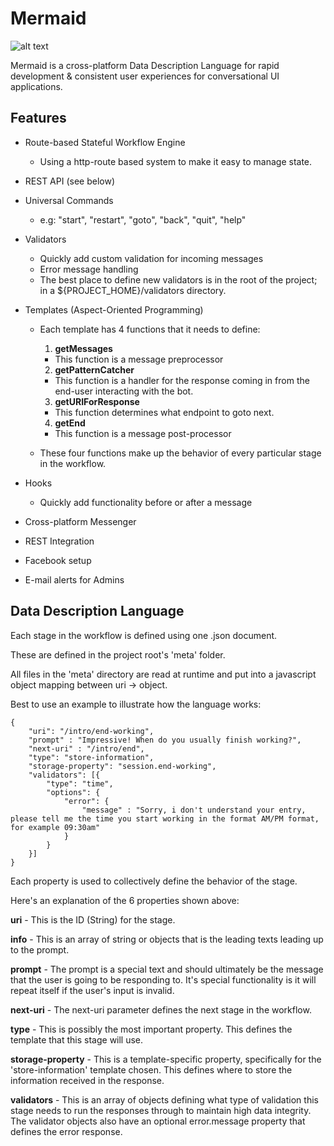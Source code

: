 # Mermaid

![alt text](https://raw.githubusercontent.com/sage-bots/mermaid/master/app/public/img/mermaid.jpg?token=AB7b-drfe7mrizF6rqNa2hnsqibQlMD8ks5XskdUwA%3D%3D "Mermaid")

Mermaid is a cross-platform Data Description Language for rapid development & consistent user experiences for conversational UI applications.

## Features

- Route-based Stateful Workflow Engine

  - Using a http-route based system to make it easy to manage state.

- REST API (see below)

- Universal Commands

  - e.g: "start", "restart", "goto", "back", "quit", "help"

- Validators

  - Quickly add custom validation for incoming messages
  - Error message handling
  - The best place to define new validators is in the root of the project; in a ${PROJECT_HOME}/validators directory.

- Templates (Aspect-Oriented Programming)

  - Each template has 4 functions that it needs to define:

    1. **getMessages**

      - This function is a message preprocessor

    2. **getPatternCatcher**

      - This function is a handler for the response coming in from the end-user interacting with the bot.

    3. **getURIForResponse**

      - This function determines what endpoint to goto next.

    4. **getEnd**

      - This function is a message post-processor

  - These four functions make up the behavior of every particular stage in the workflow.

- Hooks

  - Quickly add functionality before or after a message

- Cross-platform Messenger

- REST Integration
- Facebook setup
- E-mail alerts for Admins

## Data Description Language

Each stage in the workflow is defined using one .json document.

These are defined in the project root's 'meta' folder.

All files in the 'meta' directory are read at runtime and put into a javascript object mapping between uri -> object.

Best to use an example to illustrate how the language works:

```
{
    "uri": "/intro/end-working",
    "prompt" : "Impressive! When do you usually finish working?",
    "next-uri" : "/intro/end",
    "type": "store-information",
    "storage-property": "session.end-working",
    "validators": [{
        "type": "time",
        "options": {
            "error": {
                "message" : "Sorry, i don't understand your entry, please tell me the time you start working in the format AM/PM format, for example 09:30am"
            }
        }
    }]
}
```

Each property is used to collectively define the behavior of the stage.

Here's an explanation of the 6 properties shown above:

**uri** - This is the ID (String) for the stage.

**info** - This is an array of string or objects that is the leading texts leading up to the prompt.

**prompt** - The prompt is a special text and should ultimately be the message that the user is going to be responding to. It's special functionality is it will repeat itself if the user's input is invalid.

**next-uri** - The next-uri parameter defines the next stage in the workflow.

**type** - This is possibly the most important property. This defines the template that this stage will use.

**storage-property** - This is a template-specific property, specifically for the 'store-information' template chosen. This defines where to store the information received in the response.

**validators** - This is an array of objects defining what type of validation this stage needs to run the responses through to maintain high data integrity. The validator objects also have an optional error.message property that defines the error response.
